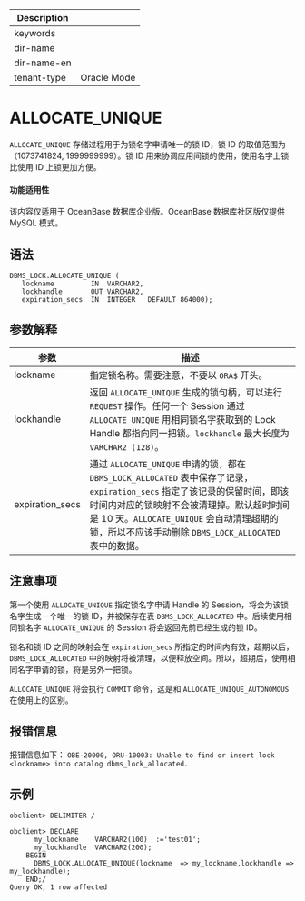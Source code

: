| Description   |                 |
|---------------|-----------------|
| keywords      |                 |
| dir-name      |                 |
| dir-name-en   |                 |
| tenant-type   | Oracle Mode     |

# ALLOCATE_UNIQUE

`ALLOCATE_UNIQUE` 存储过程用于为锁名字申请唯一的锁 ID，锁 ID 的取值范围为（1073741824, 1999999999）。锁 ID 用来协调应用间锁的使用，使用名字上锁比使用 ID 上锁更加方便。

  <main id="notice" >
    <h4>功能适用性</h4>
    <p>该内容仅适用于 OceanBase 数据库企业版。OceanBase 数据库社区版仅提供 MySQL 模式。</p>
  </main>

## 语法

```shell
DBMS_LOCK.ALLOCATE_UNIQUE (
   lockname         IN  VARCHAR2,
   lockhandle       OUT VARCHAR2,
   expiration_secs  IN  INTEGER   DEFAULT 864000);
```

## 参数解释

| 参数 | 描述 |
| --- | --- |
| lockname | 指定锁名称。需要注意，不要以 `ORA$` 开头。 |
| lockhandle | 返回 `ALLOCATE_UNIQUE` 生成的锁句柄，可以进行 `REQUEST` 操作。任何一个 Session 通过 `ALLOCATE_UNIQUE` 用相同锁名字获取到的 Lock Handle 都指向同一把锁。`lockhandle` 最大长度为 `VARCHAR2 (128)`。 |
| expiration_secs | 通过 `ALLOCATE_UNIQUE` 申请的锁，都在 `DBMS_LOCK_ALLOCATED` 表中保存了记录，`expiration_secs` 指定了该记录的保留时间，即该时间内对应的锁映射不会被清理掉。默认超时时间是 10 天。`ALLOCATE_UNIQUE` 会自动清理超期的锁，所以不应该手动删除 `DBMS_LOCK_ALLOCATED` 表中的数据。 |

## 注意事项

第一个使用 `ALLOCATE_UNIQUE` 指定锁名字申请 Handle 的 Session，将会为该锁名字生成一个唯一的锁 ID，并被保存在表 `DBMS_LOCK_ALLOCATED` 中。后续使用相同锁名字 `ALLOCATE_UNIQUE` 的 Session 将会返回先前已经生成的锁 ID。

锁名和锁 ID 之间的映射会在 `expiration_secs` 所指定的时间内有效，超期以后，`DBMS_LOCK_ALLOCATED` 中的映射将被清理，以便释放空间。所以，超期后，使用相同名字申请的锁，将是另外一把锁。

`ALLOCATE_UNIQUE` 将会执行 `COMMIT` 命令，这是和 `ALLOCATE_UNIQUE_AUTONOMOUS` 在使用上的区别。

## 报错信息

报错信息如下：
`OBE-20000, ORU-10003: Unable to find or insert lock <lockname> into catalog dbms_lock_allocated.`

## 示例

```shell
obclient> DELIMITER /

obclient> DECLARE 
      my_lockname    VARCHAR2(100)  :='test01';
      my_lockhandle  VARCHAR2(200);
    BEGIN  
      DBMS_LOCK.ALLOCATE_UNIQUE(lockname  => my_lockname,lockhandle => my_lockhandle);
    END;/
Query OK, 1 row affected
```
